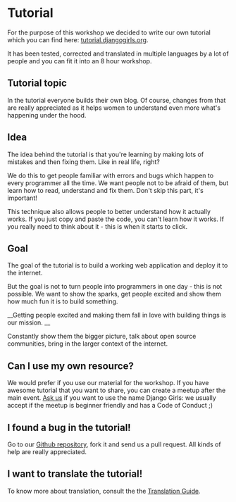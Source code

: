 # Tutorial

For the purpose of this workshop we decided to write our own tutorial which you can find here: [tutorial.djangogirls.org](http://tutorial.djangogirls.org/).

It has been tested, corrected and translated in multiple languages by a lot of people and you can fit it into an 8 hour workshop.

## Tutorial topic

In the tutorial everyone builds their own blog. Of course, changes from that are really appreciated as it helps women to understand even more what's happening under the hood.

## Idea

The idea behind the tutorial is that you're learning by making lots of mistakes and then fixing them. Like in real life, right?

We do this to get people familiar with errors and bugs which happen to every programmer all the time. We want people not to be afraid of them, but learn how to read, understand and fix them. Don't skip this part, it's important!

This technique also allows people to better understand how it actually works. If you just copy and paste the code, you can't learn how it works. If you really need to think about it - this is when it starts to click.

## Goal

The goal of the tutorial is to build a working web application and deploy it to the internet.

But the goal is not to turn people into programmers in one day - this is not possible. We want to show the sparks, get people excited and show them how much fun it is to build something.

__Getting people excited and making them fall in love with building things is our mission. __

Constantly show them the bigger picture, talk about open source communities, bring in the larger context of the internet.

## Can I use my own resource?

We would prefer if you use our material for the workshop. If you have awesome tutorial that you want to share, you can create a meetup after the main event. [Ask us](mailto:hello@djangogirls.org) if you want to use the name Django Girls: we usually accept if the meetup is beginner friendly and has a Code of Conduct ;)

## I found a bug in the tutorial!

Go to our [Github repository](http://github.com/DjangoGirls/tutorial), fork it and send us a pull request. All kinds of help are really appreciated.

## I want to translate the tutorial!

To know more about translation, consult the the [Translation Guide](http://translate.djangogirls.org/).
